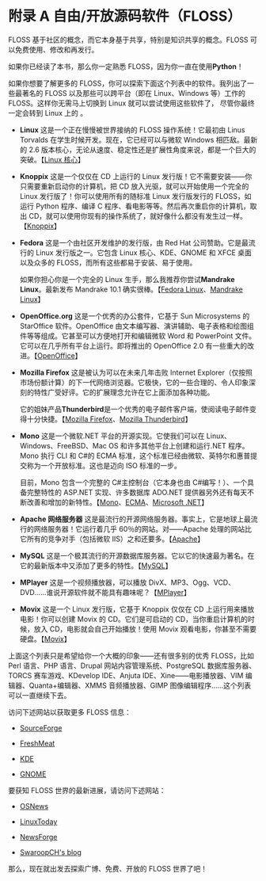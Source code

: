 # 附录 A 自由/开放源码软件（FLOSS）

FLOSS 基于社区的概念，而它本身基于共享，特别是知识共享的概念。FLOSS 可以免费使用、修改和再发行。

如果你已经读了本书，那么你一定熟悉 FLOSS，因为你一直在使用**Python**！

如果你想要了解更多的 FLOSS，你可以探索下面这个列表中的软件。我列出了一些最著名的 FLOSS 以及那些可以跨平台（即在 Linux、Windows 等）工作的 FLOSS。这样你无需马上切换到 Linux 就可以尝试使用这些软件了， 尽管你最终一定会转到 Linux 上的 。

*   **Linux** 这是一个正在慢慢被世界接纳的 FLOSS 操作系统！它最初由 Linus Torvalds 在学生时候开发。现在，它已经可以与微软 Windows 相匹敌。最新的 2.6 版本核心，无论从速度、稳定性还是扩展性角度来说，都是一个巨大的突破。【[Linux 核心](http://www.kernel.org/)】

*   **Knoppix** 这是一个仅仅在 CD 上运行的 Linux 发行版！它不需要安装——你只需要重新启动你的计算机，把 CD 放入光驱，就可以开始使用一个完全的 Linux 发行版了！你可以使用所有的随标准 Linux 发行版发行的 FLOSS，如运行 Python 程序、编译 C 程序、看电影等等。然后再次重启你的计算机，取出 CD，就可以使用你现有的操作系统了，就好像什么都没有发生过一样。【[Knoppix](http://www.knopper.net/)】

*   **Fedora** 这是一个由社区开发维护的发行版，由 Red Hat 公司赞助。它是最流行的 Linux 发行版之一。它包含 Linux 核心、KDE、GNOME 和 XFCE 桌面以及众多的 FLOSS，而所有这些都易于安装、易于使用。

    如果你担心你是一个完全的 Linux 生手，那么我推荐你尝试**Mandrake Linux**。最新发布 Mandrake 10.1 确实很棒。【[Fedora Linux](http://fedora.redhat.com)、[Mandrake Linux](http://www.mandrakelinux.com)】

*   **OpenOffice.org** 这是一个优秀的办公套件，它基于 Sun Microsystems 的 StarOffice 软件。OpenOffice 由文本编写器、演讲辅助、电子表格和绘图组件等等组成。它甚至可以方便地打开和编辑微软 Word 和 PowerPoint 文件。它可以在几乎所有平台上运行。即将推出的 OpenOffice 2.0 有一些重大的改进。【[OpenOffice](http://www.openoffice.org)】

*   **Mozilla Firefox** 这是被认为可以在未来几年击败 Internet Explorer（仅按照市场份额计算）的下一代网络浏览器。它极快，它的一些合理的、令人印象深刻的特性广受好评。它的扩展理念允许在它上面添加各种功能。

    它的姐妹产品**Thunderbird**是一个优秀的电子邮件客户端，使阅读电子邮件变得十分快捷。【[Mozilla Firefox](http://www.mozilla.org/products/firefox)、[Mozilla Thunderbird](http://www.mozilla.org/products/thunderbird)】

*   **Mono** 这是一个微软.NET 平台的开源实现。它使我们可以在 Linux、Windows、FreeBSD、Mac OS 和许多其他平台上创建和运行.NET 程序。Mono 执行 CLI 和 C#的 ECMA 标准，这个标准已经由微软、英特尔和惠普提交称为一个开放标准。这也是迈向 ISO 标准的一步。

    目前，Mono 包含一个完整的 C#主控制台（它本身也由 C#编写！）、一个具备完整特性的 ASP.NET 实现、许多数据库 ADO.NET 提供器另外还有每天不断改善和增加的新特性。【[Mono](http://www.mono-project.com)、[ECMA](http://www.ecma-international.org)、[Microsoft .NET](http://www.microsoft.com/net)】

*   **Apache 网络服务器** 这是最流行的开源网络服务器。事实上，它是地球上最流行的网络服务器！它运行着几乎 60％的网站。对——Apache 处理的网站比它所有的竞争对手（包括微软 IIS）之和还要多。【[Apache](http://www.apache.org)】

*   **MySQL** 这是一个极其流行的开源数据库服务器。它以它的快速最为著名。在它的最新版本中又添加了更多的特性。【[MySQL](http://www.mysql.com)】

*   **MPlayer** 这是一个视频播放器，可以播放 DivX、MP3、Ogg、VCD、DVD……谁说开源软件就不能具有趣味呢？【[MPlayer](http://www.mplayerhq.hu)】

*   **Movix** 这是一个 Linux 发行版，它基于 Knoppix 仅仅在 CD 上运行用来播放电影！你可以创建 Movix 的 CD。它们是可启动的 CD，当你重启计算机的时候，放入 CD，电影就会自己开始播放！使用 Movix 观看电影，你甚至不需要硬盘。【[Movix](http://movix.sourceforge.net)】

上面这个列表只是希望给你一个大概的印象——还有很多别的优秀 FLOSS，比如 Perl 语言、PHP 语言、Drupal 网站内容管理系统、PostgreSQL 数据库服务器、TORCS 赛车游戏、KDevelop IDE、Anjuta IDE、Xine——电影播放器、VIM 编辑器、Quanta+编辑器、XMMS 音频播放器、GIMP 图像编辑程序……这个列表可以一直继续下去。

访问下述网站以获取更多 FLOSS 信息：

*   [SourceForge](http://www.sourceforge.net)

*   [FreshMeat](http://www.freshmeat.net)

*   [KDE](http://www.kde.org)

*   [GNOME](http://www.gnome.org)

要获知 FLOSS 世界的最新进展，请访问下述网站：

*   [OSNews](http://www.osnews.com)

*   [LinuxToday](http://www.linuxtoday.com)

*   [NewsForge](http://www.newsforge.com)

*   [SwaroopCH's blog](http://www.swaroopch.info/blog)

那么，现在就出发去探索广博、免费、开放的 FLOSS 世界了吧！